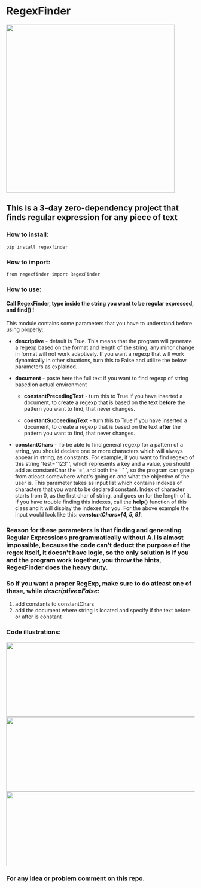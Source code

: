 # RegexFinder


<img src="https://user-images.githubusercontent.com/108073687/221195981-8381352d-1465-4753-884b-0a522fe52fbf.jpg" width="450">

## This is a 3-day zero-dependency project that finds regular expression for any piece of text

### How to install:

    pip install regexfinder


### How to import:
      

    from regexfinder import RegexFinder

  
### How to use:

#### Call **RegexFinder**, type inside the string you want to be regular expressed, and **find()** !

This module contains some parameters that you have to understand before using properly:

- **descriptive** - default is True. This means that the program will generate a regexp based on the format and length of the string, any minor change in format will not work adaptively. If you want a regexp that will work dynamically in other situations, turn this to False and utilize the below parameters as explained.
    

- **document** - paste here the full text if you want to find regexp of string based on actual environment

    - **constantPrecedingText** - turn this to True if you have inserted a document, to create a regexp that is based on the text **before** the pattern you want to find, that never changes.

    - **constantSucceedingText** - turn this to True if you have inserted a document, to create a regexp that is based on the text **after** the pattern you want to find, that never changes.

- **constantChars** - To be able to find general regexp for a pattern of a string, you should declare one or more characters which will always appear in string, as constants. For example, if you want to find regexp of this string 'test="123"', which represents a key and a value, you should add as constantChar the '=', and both the ' " ', so the program can grasp from atleast somewhere what's going on and what the objective of the user is. This parameter takes as input list which contains indexes of characters that you want to be declared constant. Index of character starts from 0, as the first char of string, and goes on for the length of it. If you have trouble finding this indexes, call the **help()** function of this class and it will display the indexes for you. For the above example the input would look like this: **_constantChars=[4, 5, 9]_**. 

### Reason for these parameters is that finding and generating Regular Expressions programmatically without A.I is almost impossible, because the code can't deduct the purpose of the regex itself, it doesn't have logic, so the only solution is if you and the program work together, you throw the hints, RegexFinder does the heavy duty.

### So if you want a proper RegExp, make sure to do atleast one of these, while **_descriptive=False_**:
1. add constants to constantChars
2. add the document where string is located and specify if the text before or after is constant

### Code illustrations:

  <img src="https://user-images.githubusercontent.com/108073687/221011994-73c0dc54-8914-4ecc-b3ae-c07219379a07.jpg" width="600" height="200">

  <img src="https://user-images.githubusercontent.com/108073687/221011998-fbfc5977-6ac1-4a73-bee3-2ea3410b749c.jpg" width="850" height="200">

  <img src="https://user-images.githubusercontent.com/108073687/221012005-1a4aa582-3297-4d65-8445-e67ab27b776f.jpg" width="600" height="200">
  
  
### For any idea or problem comment on this repo.

